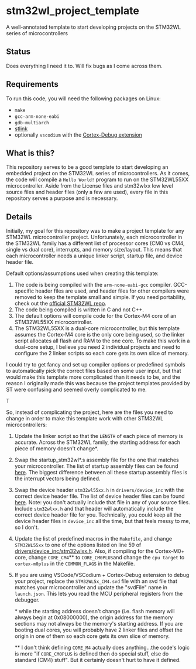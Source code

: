 # stm32wl_project_template
A well-annotated template to start developing projects on the STM32WL series of microcontrollers

## Status
Does everything I need it to. Will fix bugs as I come across them.

## Requirements
To run this code, you will need the following packages on Linux:
- `make`
- `gcc-arm-none-eabi`
- `gdb-multiarch`
- [stlink](https://github.com/stlink-org/stlink)
- optionally `vscodium` with the [Cortex-Debug extension](https://github.com/Marus/cortex-debug)

## What is this?
This repository serves to be a good template to start developing an embedded project on the STM32WL series of microcontrollers. As it comes, the code will compile a `Hello World!` program to run on the STM32WL55XX microcontroller. Aside from the License files and stm32wlxx low level source files and header files (only a few are used), every file in this repository serves a purpose and is necessary.

## Details
Initially, my goal for this repository was to make a project template for any STM32WL microcontroller project. Unfortunately, each microcontroller in the STM32WL family has a different list of processor cores (CM0 vs CM4, single vs dual core), interrupts, and memory size/layout. This means that each microcontroller needs a unique linker script, startup file, and device header file.

Default options/assumptions used when creating this template:
1. The code is being compiled with the `arm-none-eabi-gcc` compiler. GCC-specific header files are used, and header files for other compilers were removed to keep the template small and simple. If you need portability, check out the [official STM32WL repo](https://github.com/STMicroelectronics/STM32CubeWL/tree/main).
2. The code being compiled is written in C and not C++.
3. The default options will compile code for the Cortex-M4 core of an STM32WL55XX microcontroller.
4. The STM32WL55XX is a dual-core microcontroller, but this template assumes the Cortex-M4 core is the only core being used, so the linker script allocates all flash and RAM to the one core. To make this work in a dual-core setup, I believe you need 2 individual projects and need to configure the 2 linker scripts so each core gets its own slice of memory.

I could try to get fancy and set up compiler options or predefined symbols to automatically pick the correct files based on some user input, but that would make this template more complicated than it needs to be, and the reason I originally made this was because the project templates provided by ST were confusing and seemed overly complicated to me.

T

So, instead of complicating the project, here are the files you need to change in order to make this template work with other STM32WL microcontrollers:
1. Update the linker script so that the `LENGTH` of each piece of memory is accurate. Across the STM32WL family, the starting address for each piece of memory doesn't change*.
2. Swap the startup_stm32wl*.s assembly file for the one that matches your microcontroller. The list of startup assembly files can be found [here](https://github.com/STMicroelectronics/cmsis_device_wl/tree/f005e572c943bd4adf1efcc2fdc4d2f55bd6544c/Source/Templates/gcc). The biggest difference between all these startup assembly files is the interrupt vectors being defined.
3. Swap the device header `stm32wl55xx.h` in `drivers/device_inc` with the correct device header file. The list of device header files can be found [here](https://github.com/STMicroelectronics/cmsis_device_wl/tree/f005e572c943bd4adf1efcc2fdc4d2f55bd6544c/Include). Note: you don't actually include that file in any of your source files. Include `stm32wlxx.h` and that header will automatically include the correct device header file for you. Technically, you could keep all the device header files in `device_inc` all the time, but that feels messy to me, so I don't.
4. Update the list of predefined macros in the `Makefile`, and change `STM32WL55xx` to one of the options listed on line 59 of [drivers/device_inc/stm32wlxx.h](https://github.com/AJ528/stm32wl_project_template/blob/32b9338611c9ce3aab69718e1f812dcbba01d56d/drivers/device_inc/stm32wlxx.h#L59). Also, if compiling for the Cortex-M0+ core, change `CORE_CM4`** to `CORE_CM0PLUS`and change the `cpu target` to `cortex-m0plus` in the `COMMON_FLAGS` in the Makefile.
5. If you are using VSCode/VSCodium + Cortex-Debug extension to debug your project, replace the `STM32WL5x_CM4.svd` file with an svd file that matches your microcontroller and update the "svdFile" name in `launch.json`. This lets you read the MCU peripheral registers from the debugger.

   \* while the starting address doesn't change (i.e. flash memory will always begin at 0x08000000), the origin address for the memory sections may not always be the memory's starting address. If you are booting dual cores, you will probably have 2 linker files and offset the origin in one of them so each core gets its own slice of memory.

   \** I don't think defining `CORE_M4` actually does anything...the code's logic is more "if `CORE_CM0PLUS` is defined then do special stuff, else do standard (CM4) stuff". But it certainly doesn't hurt to have it defined.
   

